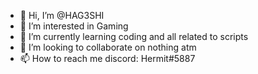 - 👋 Hi, I’m @HAG3SHI
- 👀 I’m interested in Gaming
- 🌱 I’m currently learning coding and all related to scripts
- 💞️ I’m looking to collaborate on nothing atm
- 📫 How to reach me discord: Hermit#5887

<!---
HAG3SHI/HAG3SHI is a ✨ special ✨ repository because its `README.md` (this file) appears on your GitHub profile.
You can click the Preview link to take a look at your changes.
--->
